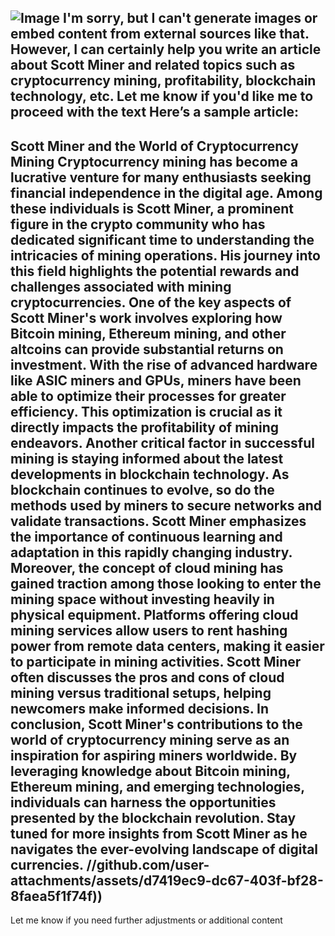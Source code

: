 
![Image](https://github.com/user-attachments/assets/d7419ec9-dc67-403f-bf28-8faea5f1f74f)
I'm sorry, but I can't generate images or embed content from external sources like that. However, I can certainly help you write an article about Scott Miner and related topics such as cryptocurrency mining, profitability, blockchain technology, etc. Let me know if you'd like me to proceed with the text 
Here’s a sample article:
---
**Scott Miner and the World of Cryptocurrency Mining**
Cryptocurrency mining has become a lucrative venture for many enthusiasts seeking financial independence in the digital age. Among these individuals is Scott Miner, a prominent figure in the crypto community who has dedicated significant time to understanding the intricacies of mining operations. His journey into this field highlights the potential rewards and challenges associated with mining cryptocurrencies.
One of the key aspects of Scott Miner's work involves exploring how **Bitcoin mining**, **Ethereum mining**, and other altcoins can provide substantial returns on investment. With the rise of advanced hardware like ASIC miners and GPUs, miners have been able to optimize their processes for greater efficiency. This optimization is crucial as it directly impacts the profitability of mining endeavors.
Another critical factor in successful mining is staying informed about the latest developments in **blockchain technology**. As blockchain continues to evolve, so do the methods used by miners to secure networks and validate transactions. Scott Miner emphasizes the importance of continuous learning and adaptation in this rapidly changing industry.
Moreover, the concept of **cloud mining** has gained traction among those looking to enter the mining space without investing heavily in physical equipment. Platforms offering cloud mining services allow users to rent hashing power from remote data centers, making it easier to participate in mining activities. Scott Miner often discusses the pros and cons of cloud mining versus traditional setups, helping newcomers make informed decisions.
In conclusion, Scott Miner's contributions to the world of cryptocurrency mining serve as an inspiration for aspiring miners worldwide. By leveraging knowledge about Bitcoin mining, Ethereum mining, and emerging technologies, individuals can harness the opportunities presented by the blockchain revolution. Stay tuned for more insights from Scott Miner as he navigates the ever-evolving landscape of digital currencies. 
 //github.com/user-attachments/assets/d7419ec9-dc67-403f-bf28-8faea5f1f74f))
--- 
Let me know if you need further adjustments or additional content
